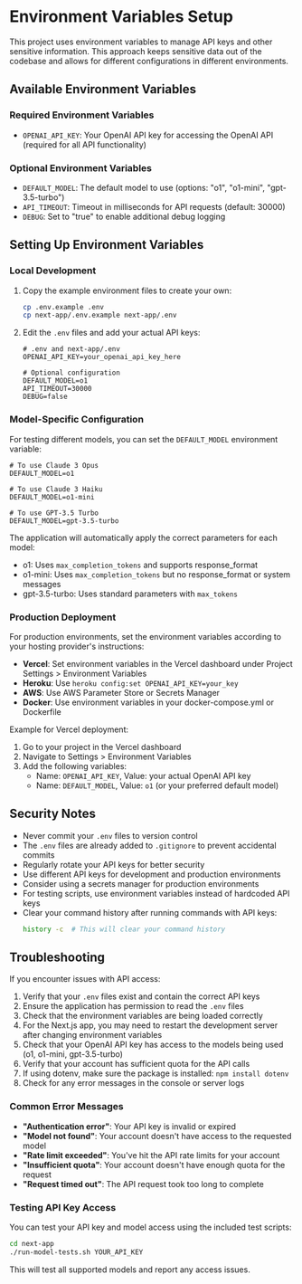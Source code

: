 # Environment Variables Setup

This project uses environment variables to manage API keys and other sensitive information. This approach keeps sensitive data out of the codebase and allows for different configurations in different environments.

## Available Environment Variables

### Required Environment Variables

- `OPENAI_API_KEY`: Your OpenAI API key for accessing the OpenAI API (required for all API functionality)

### Optional Environment Variables

- `DEFAULT_MODEL`: The default model to use (options: "o1", "o1-mini", "gpt-3.5-turbo")
- `API_TIMEOUT`: Timeout in milliseconds for API requests (default: 30000)
- `DEBUG`: Set to "true" to enable additional debug logging

## Setting Up Environment Variables

### Local Development

1. Copy the example environment files to create your own:
   ```bash
   cp .env.example .env
   cp next-app/.env.example next-app/.env
   ```

2. Edit the `.env` files and add your actual API keys:
   ```
   # .env and next-app/.env
   OPENAI_API_KEY=your_openai_api_key_here
   
   # Optional configuration
   DEFAULT_MODEL=o1
   API_TIMEOUT=30000
   DEBUG=false
   ```

### Model-Specific Configuration

For testing different models, you can set the `DEFAULT_MODEL` environment variable:

```
# To use Claude 3 Opus
DEFAULT_MODEL=o1

# To use Claude 3 Haiku
DEFAULT_MODEL=o1-mini

# To use GPT-3.5 Turbo
DEFAULT_MODEL=gpt-3.5-turbo
```

The application will automatically apply the correct parameters for each model:
- o1: Uses `max_completion_tokens` and supports response_format
- o1-mini: Uses `max_completion_tokens` but no response_format or system messages
- gpt-3.5-turbo: Uses standard parameters with `max_tokens`

### Production Deployment

For production environments, set the environment variables according to your hosting provider's instructions:

- **Vercel**: Set environment variables in the Vercel dashboard under Project Settings > Environment Variables
- **Heroku**: Use `heroku config:set OPENAI_API_KEY=your_key`
- **AWS**: Use AWS Parameter Store or Secrets Manager
- **Docker**: Use environment variables in your docker-compose.yml or Dockerfile

Example for Vercel deployment:
1. Go to your project in the Vercel dashboard
2. Navigate to Settings > Environment Variables
3. Add the following variables:
   - Name: `OPENAI_API_KEY`, Value: your actual OpenAI API key
   - Name: `DEFAULT_MODEL`, Value: `o1` (or your preferred default model)

## Security Notes

- Never commit your `.env` files to version control
- The `.env` files are already added to `.gitignore` to prevent accidental commits
- Regularly rotate your API keys for better security
- Use different API keys for development and production environments
- Consider using a secrets manager for production environments
- For testing scripts, use environment variables instead of hardcoded API keys
- Clear your command history after running commands with API keys:
  ```bash
  history -c  # This will clear your command history
  ```

## Troubleshooting

If you encounter issues with API access:

1. Verify that your `.env` files exist and contain the correct API keys
2. Ensure the application has permission to read the `.env` files
3. Check that the environment variables are being loaded correctly
4. For the Next.js app, you may need to restart the development server after changing environment variables
5. Check that your OpenAI API key has access to the models being used (o1, o1-mini, gpt-3.5-turbo)
6. Verify that your account has sufficient quota for the API calls
7. If using dotenv, make sure the package is installed: `npm install dotenv`
8. Check for any error messages in the console or server logs

### Common Error Messages

- **"Authentication error"**: Your API key is invalid or expired
- **"Model not found"**: Your account doesn't have access to the requested model
- **"Rate limit exceeded"**: You've hit the API rate limits for your account
- **"Insufficient quota"**: Your account doesn't have enough quota for the request
- **"Request timed out"**: The API request took too long to complete

### Testing API Key Access

You can test your API key and model access using the included test scripts:

```bash
cd next-app
./run-model-tests.sh YOUR_API_KEY
```

This will test all supported models and report any access issues.
